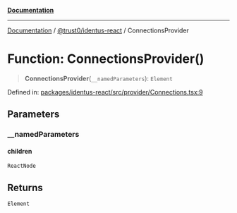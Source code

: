[**Documentation**](../../../README.md)

***

[Documentation](../../../README.md) / [@trust0/identus-react](../README.md) / ConnectionsProvider

# Function: ConnectionsProvider()

> **ConnectionsProvider**(`__namedParameters`): `Element`

Defined in: [packages/identus-react/src/provider/Connections.tsx:9](https://github.com/trust0-project/identus/blob/ded2d976bdd80bcd3ea9c09c69cf5c8c126ffd6a/packages/identus-react/src/provider/Connections.tsx#L9)

## Parameters

### \_\_namedParameters

#### children

`ReactNode`

## Returns

`Element`
